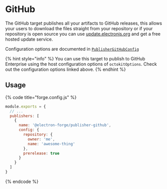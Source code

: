 # GitHub

The GitHub target publishes all your artifacts to GitHub releases, this allows your users to download the files straight from your repository or if your repository is open source you can use [update.electronjs.org](https://github.com/electron/update.electronjs.org) and get a free hosted update service.

Configuration options are documented in [`PublisherGitHubConfig`](https://js.electronforge.io/interfaces/_electron_forge_publisher_github.PublisherGitHubConfig.html)

{% hint style="info" %}
You can use this target to publish to GitHub Enterprise using the host configuration options of `octokitOptions`. Check out the configuration options linked above.
{% endhint %}

## Usage

{% code title="forge.config.js" %}
```javascript
module.exports = {
  // ...
  publishers: [
    {
      name: '@electron-forge/publisher-github',
      config: {
        repository: {
          owner: 'me',
          name: 'awesome-thing'
        },
        prerelease: true
      }
    }
  ]
}
```
{% endcode %}
